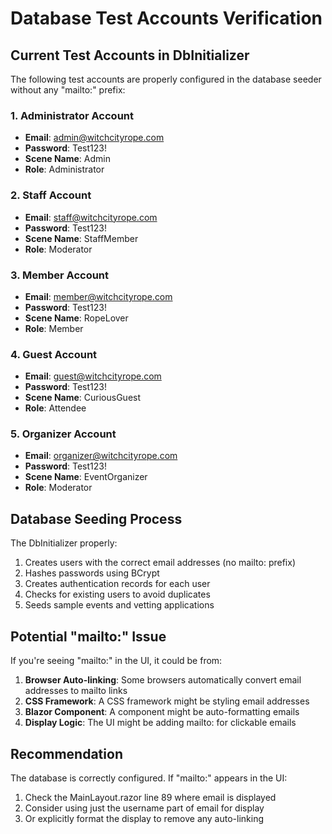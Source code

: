 # Database Test Accounts Verification

## Current Test Accounts in DbInitializer

The following test accounts are properly configured in the database seeder without any "mailto:" prefix:

### 1. Administrator Account
- **Email**: admin@witchcityrope.com
- **Password**: Test123!
- **Scene Name**: Admin
- **Role**: Administrator

### 2. Staff Account  
- **Email**: staff@witchcityrope.com
- **Password**: Test123!
- **Scene Name**: StaffMember
- **Role**: Moderator

### 3. Member Account
- **Email**: member@witchcityrope.com
- **Password**: Test123!
- **Scene Name**: RopeLover
- **Role**: Member

### 4. Guest Account
- **Email**: guest@witchcityrope.com
- **Password**: Test123!
- **Scene Name**: CuriousGuest
- **Role**: Attendee

### 5. Organizer Account
- **Email**: organizer@witchcityrope.com
- **Password**: Test123!
- **Scene Name**: EventOrganizer
- **Role**: Moderator

## Database Seeding Process

The DbInitializer properly:
1. Creates users with the correct email addresses (no mailto: prefix)
2. Hashes passwords using BCrypt
3. Creates authentication records for each user
4. Checks for existing users to avoid duplicates
5. Seeds sample events and vetting applications

## Potential "mailto:" Issue

If you're seeing "mailto:" in the UI, it could be from:

1. **Browser Auto-linking**: Some browsers automatically convert email addresses to mailto links
2. **CSS Framework**: A CSS framework might be styling email addresses
3. **Blazor Component**: A component might be auto-formatting emails
4. **Display Logic**: The UI might be adding mailto: for clickable emails

## Recommendation

The database is correctly configured. If "mailto:" appears in the UI:
1. Check the MainLayout.razor line 89 where email is displayed
2. Consider using just the username part of email for display
3. Or explicitly format the display to remove any auto-linking